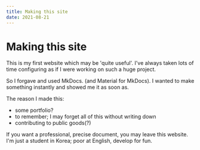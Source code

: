 ```yaml
---
title: Making this site
date: 2021-08-21
---
```


# Making this site
This is my first website which may be 'quite useful'.
I've always taken lots of time configuring as if I were working on such a huge
project.

So I forgave and used MkDocs. (and Material for MkDocs).
I wanted to make something instantly and showed me it as soon as.

The reason I made this:

- some portfolio?
- to remember; I may forget all of this without writing down
- contributing to public goods(?)

If you want a professional, precise document, you may leave this website.
I'm just a student in Korea; poor at English, develop for fun.



